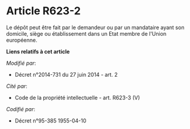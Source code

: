 # Article R623-2

Le dépôt peut être fait par le demandeur ou par un mandataire ayant son domicile, siège ou établissement dans un Etat membre
de l'Union européenne.

**Liens relatifs à cet article**

_Modifié par_:

  - Décret n°2014-731 du 27 juin 2014 - art. 2

_Cité par_:

  - Code de la propriété intellectuelle - art. R623-3 (V)

_Codifié par_:

  - Décret n°95-385 1955-04-10
